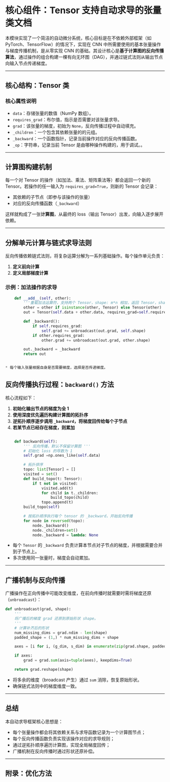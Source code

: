 # 核心组件：Tensor 支持自动求导的张量类文档

本模块实现了一个简洁的自动微分系统，核心目标是在不依赖外部框架（如 PyTorch、TensorFlow）的情况下，实现在 CNN 中所需要使用的基本张量操作与梯度传播机制，是从零实现 CNN 的基础。其设计核心是**基于计算图的反向传播算法**，通过操作的组合构建一棵有向无环图（DAG），并通过链式法则从输出节点向输入节点传递梯度。

---

## 核心结构：Tensor 类

### 核心属性说明

* `data`：存储张量的数值（NumPy 数组）。
* `requires_grad`：布尔值，指示是否需要对该张量求导。
* `grad`：该张量的梯度，初始为 `None`，反向传播过程中自动填充。
* `_children`：一个包含其依赖张量的的元组。
* `_backward`：一个函数指针，记录当前操作对应的反向传播函数。
* `_op`：字符串，记录当前 Tensor 是由哪种操作构建的，用于调试。。

---

## 计算图构建机制

每一个对 Tensor 的操作（如加法、乘法、矩阵乘法等）都会返回一个新的 Tensor。若操作的任一输入为 `requires_grad=True`，则新的 Tensor 会记录：

* 其依赖的子节点（即参与该操作的张量）
* 对应的反向传播函数（`_backward`）

这样就构成了一张**计算图**，从最终的 loss（输出 Tensor）出发，向输入逐步展开依赖。

---

## 分解单元计算与链式求导法则

反向传播依赖链式法则，将复杂运算分解为一系列基础操作。每个操作单元负责：

1. **定义前向计算**
2. **定义局部梯度计算**

### 示例：加法操作的求导

```python
    def __add__(self, other):
        '''重载加法运算符，支持两个 Tensor，shape: m*n 相加，返回 Tensor，shape: m*n。'''
        other = other if isinstance(other, Tensor) else Tensor(other)
        out = Tensor(self.data + other.data, requires_grad=self.requires_grad or other.requires_grad, children=(self, other), op='+')

        def _backward():
            if self.requires_grad:
                self.grad += unbroadcast(out.grad, self.shape)
            if other.requires_grad:
                other.grad += unbroadcast(out.grad, other.shape)

        out._backward = _backward
        return out


* 每个输入张量根据自身是否需要梯度，选择是否传递梯度。
```


## 反向传播执行过程：`backward()` 方法

核心流程如下：

1. **初始化输出节点的梯度为全 1**
2. **使用深度优先遍历构建计算图的拓扑序**
3. **逆拓扑顺序逐步调用 `_backward`，将梯度回传给每个子节点**
4. **若某节点已经存在梯度，则累加**

```python

    def backward(self):
        ''' 反向传播，默认不保留计算图 '''
        # 初始化 loss 的导数为 1
        self.grad =np.ones_like(self.data)

        # 拓扑排序
        topo: list[Tensor] = []
        visited = set()
        def build_topo(t: Tensor):
            if t not in visited:
                visited.add(t)
                for child in t._children:
                    build_topo(child)
                topo.append(t)
        build_topo(self)

        # 按拓扑顺序执行每个 tensor 的 _backward，开始反向传播
        for node in reversed(topo):
            node._backward()
            node._children=set()
            node._backward = lambda: None
```

* 每个 `Tensor` 的 `_backward` 负责计算本节点对子节点的梯度，并根据需要合并到子节点上。
* 多次使用同一张量时，梯度会自动累加。

---

## 广播机制与反向传播

广播操作在正向传播中可能改变维度，在前向传播时就需要时需将梯度还原（`unbroadcast`）：

```python
def unbroadcast(grad, shape):
    '''
    将广播后的梯度 grad 还原到原始形状 shape。
    '''
    # 计算补齐后的形状
    num_missing_dims = grad.ndim - len(shape)
    padded_shape = (1,) * num_missing_dims + shape

    axes = [i for i, (g_dim, s_dim) in enumerate(zip(grad.shape, padded_shape)) if s_dim == 1]

    if axes:
        grad = grad.sum(axis=tuple(axes), keepdims=True)

    return grad.reshape(shape)
```

* 将多余的维度（broadcast 产生）通过 `sum` 消除，恢复原始形状。
* 确保链式法则中的梯度维度一致。

---

## 总结

本自动求导框架核心思想是：

* 每个张量操作都会将其依赖关系与求导函数记录为一个计算图节点；
* 每个反向传播函数负责实现该操作对应的求导规则；
* 通过逆拓扑顺序遍历计算图，实现全局梯度回传；
* 广播机制在反向传播时通过形状还原补偿。

---

## 附录：优化方法

